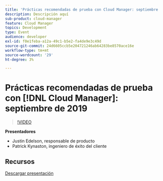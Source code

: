 ```yaml
---
title: 'Prácticas recomendadas de prueba con Cloud Manager: septiembre de 2019'
description: Descripción aquí
sub-product: cloud-manager
feature: Cloud Manager
topics: Development
type: Event
audience: developer
exl-id: f0e1feba-a12a-49c1-b5e2-fa4de9e3c49d
source-git-commit: 24d6605ccb5e204721246ab64283be8570ace16e
workflow-type: tm+mt
source-wordcount: '29'
ht-degree: 3%

---
```


# Prácticas recomendadas de prueba con [!DNL Cloud Manager]: septiembre de 2019

>[!VIDEO](https://video.tv.adobe.com/v/329028/?quality=9&learn=on)


**Presentadores**

* Justin Edelson, responsable de producto
* Patrick Kynaston, ingeniero de éxito del cliente

## Recursos

[Descargar presentación](./assets/CloudManagerWebinarSeptember2019.pdf)

